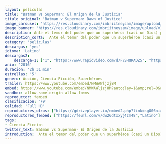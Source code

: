 ```yaml
---
layout: peliculas
title: "Batman vs Superman: El Origen de la Justicia"
titulo_original: "Batman v Superman: Dawn of Justice"
image_carousel: 'https://res.cloudinary.com/imbriitneysam/image/upload/v1544496191/batman-super-poster-min.jpg'
image_banner: 'https://res.cloudinary.com/imbriitneysam/image/upload/v1544496192/batman-super-banner-min.jpg'
description: Ante el temor del poder que un superhéroe (casi un Dios) posee, el vigilante más fuerte que tiene Gotham City decide enfrentarse con el salvador más amado de Metrópolis, mientras el mundo decide que tipo de super heroe realmente necesita. Y con Batman y Superman en guerra uno con otro, una nueva amenaza surge rápidamente, poniendo a la humanidad en mayor peligro que nunca.
description_corta:  Ante el temor del poder que un superhéroe (casi un Dios) posee, el vigilante más fuerte que tiene Gotham City decide enfrentarse con el salvador más amado de Metrópolis, mientras el mundo decide que tipo de super heroe realmente..
category: 'peliculas'
descargas: 'yes'
idioma: 'Latino'
descargas2:
    descarga-1: ["1", "https://www.rapidvideo.com/d/FVSHQRADZ5", "https://www.google.com/s2/favicons?domain=mega.nz","Mega","https://res.cloudinary.com/imbriitneysam/image/upload/v1541473684/mexico.png", "Latino", "Full HD"] 
anio: '2016'
duracion: '2h 31 min'
estrellas: '5'
genero: Acción, Ciencia Ficción, Superhéroes
trailer: https://www.youtube.com/embed/NMWAWljzj8M
embed: https://www.youtube.com/embed/NMWAWljzj8M?autoplay=1&amp;rel=0&amp;hd=1&border=0&wmode=opaque&enablejsapi=1&modestbranding=1&controls=1&showinfo=0
sandbox: allow-same-origin allow-forms
reproductor: fembed
clasificacion: '+9'
calidad: 'Full HD'
reproductores_otros: ["https://gdriveplayer.io/embed2.php?link=sgO06ni47XtjgSkHjYypaARE5Z%252F195ZzNs%252FIlPLDapkYtOh0Ktmp7mONNHJCtcz5%252FVM2s8TqQAqVXafMo6JIw26555vOtZidRQuqUlZAzx5wtVMPht4o3dh%252Fe9StYiVaRSvGeRyYo1DzItT5p7go4ROeAiS6wlzX%252BUqw40PjjCXdeLnUQ7jDTYONM3u2Ouc8dAJXtfaHWsxUzL9dsNCFxE","Latino","https://www.zembed.to/public/dist/asteroid.html?id=9d2edc7802823b00ddbb69c81560073a&title=Batman%20v%20Superman:%20Dawn%20of%20Justice","Latino","https://movcloud.net/embed/fr-_dvd7_k-X","Latino","https://mstream.press/m8gr9xq7s0js","Latino"]
reproductores_fembed: ["https://feurl.com/v/dw26dtxxyj4zm48","Latino"]
tags:
- Ciencia-Ficcion
twitter_text: Batman vs Superman- El Origen de la Justicia
introduction:  Ante el temor del poder que un superhéroe (casi un Dios) posee, el vigilante más fuerte que tiene Gotham City decide enfrentarse con el salvador más amado de Metrópolis, mientras el mundo decide que tipo de super heroe realmente..
---
```












